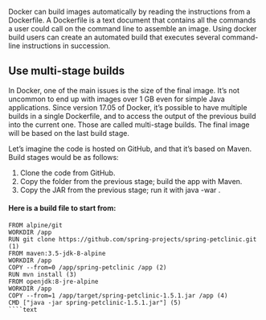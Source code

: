 Docker can build images automatically by reading the instructions from a Dockerfile. A Dockerfile is a text document that contains all the commands a user could call on the command line to assemble an image. Using docker build users can create an automated build that executes several command-line instructions in succession.

## Use multi-stage builds
  In Docker, one of the main issues is the size of the final image. It’s not uncommon to end up with images over 1 GB even for simple Java applications. Since version 17.05 of Docker, it’s possible to have multiple builds in a single Dockerfile, and to access the output of the previous build into the current one. Those are called multi-stage builds. The final image will be based on the last build stage.

Let’s imagine the code is hosted on GitHub, and that it’s based on Maven. Build stages would be as follows:

1. Clone the code from GitHub.
2. Copy the folder from the previous stage; build the app with Maven.
3. Copy the JAR from the previous stage; run it with java -war .

#### Here is a build file to start from:

````text
FROM alpine/git
WORKDIR /app
RUN git clone https://github.com/spring-projects/spring-petclinic.git (1)
FROM maven:3.5-jdk-8-alpine
WORKDIR /app
COPY --from=0 /app/spring-petclinic /app (2)
RUN mvn install (3)
FROM openjdk:8-jre-alpine
WORKDIR /app
COPY --from=1 /app/target/spring-petclinic-1.5.1.jar /app (4)
CMD ["java -jar spring-petclinic-1.5.1.jar"] (5)
````text


